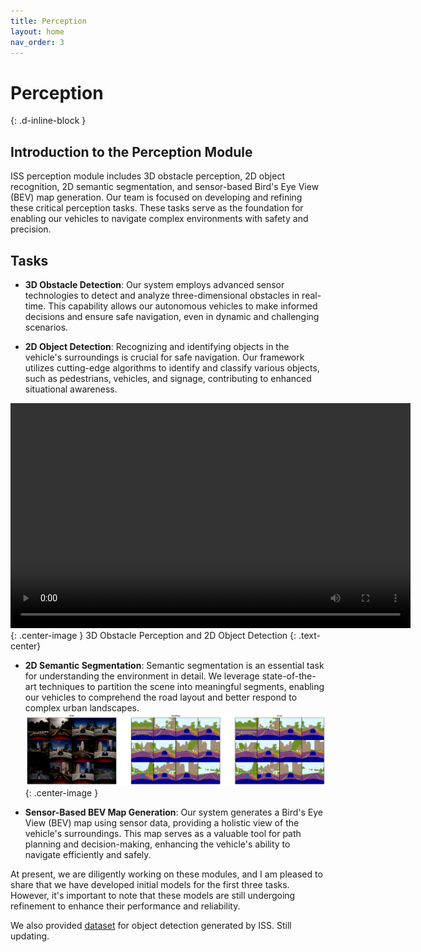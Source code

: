 ```yaml
---
title: Perception
layout: home
nav_order: 3
---
```


# Perception
{: .d-inline-block }

<!-- (WIP)
{: .label .label-blue} -->

## Introduction to the Perception Module

ISS perception module includes 3D obstacle perception, 2D object recognition, 2D semantic segmentation, and sensor-based Bird's Eye View (BEV) map generation. Our team is focused on developing and refining these critical perception tasks. These tasks serve as the foundation for enabling our vehicles to navigate complex environments with safety and precision. 

## Tasks

- **3D Obstacle Detection**: Our system employs advanced sensor technologies to detect and analyze three-dimensional obstacles in real-time. This capability allows our autonomous vehicles to make informed decisions and ensure safe navigation, even in dynamic and challenging scenarios.

- **2D Object Detection**: Recognizing and identifying objects in the vehicle's surroundings is crucial for safe navigation. Our framework utilizes cutting-edge algorithms to identify and classify various objects, such as pedestrians, vehicles, and signage, contributing to enhanced situational awareness.
<video width="640" height="360" controls>
  <source src="../../assets/perception/detection_pp_small.mp4" type="video/mp4">
</video>
{: .center-image }
3D Obstacle Perception and 2D Object Detection
{: .text-center}

- **2D Semantic Segmentation**: Semantic segmentation is an essential task for understanding the environment in detail. We leverage state-of-the-art techniques to partition the scene into meaningful segments, enabling our vehicles to comprehend the road layout and better respond to complex urban landscapes.
![ISS Architecture](../../assets/perception/segmentation.png){: .center-image }

- **Sensor-Based BEV Map Generation**: Our system generates a Bird's Eye View (BEV) map using sensor data, providing a holistic view of the vehicle's surroundings. This map serves as a valuable tool for path planning and decision-making, enhancing the vehicle's ability to navigate efficiently and safely.


At present, we are diligently working on these modules, and I am pleased to share that we have developed initial models for the first three tasks. However, it's important to note that these models are still undergoing refinement to enhance their performance and reliability. 

We also provided [dataset](https://drive.google.com/drive/folders/1EUKrZdwPsxJ3pI6GrOdemPLJKHmy1xi3?usp=drive_link) for object detection generated by ISS. Still updating.